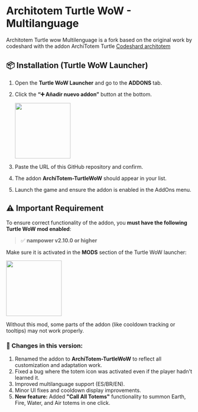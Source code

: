 # Architotem Turtle WoW - Multilanguage

Architotem Turtle wow Multilenguage is a fork based on the original work by codeshard with the addon ArchiTotem Turtle [Codeshard architotem](https://github.com/codeshard/ArchiTotem)




## 📦 Installation (Turtle WoW Launcher)

1. Open the **Turtle WoW Launcher** and go to the **ADDONS** tab.
2. Click the **“➕ Añadir nuevo addon”** button at the bottom.
   
   <img src="https://github.com/user-attachments/assets/c2ce427b-ddce-4c64-a1c5-a836c893934e" width="150" />


3. Paste the URL of this GitHub repository and confirm.
4. The addon **ArchiTotem-TurtleWoW** should appear in your list.
5. Launch the game and ensure the addon is enabled in the AddOns menu.


## ⚠️ Important Requirement

To ensure correct functionality of the addon, you **must have the following Turtle WoW mod enabled**:

> ✅ **nampower v2.10.0 or higher**

Make sure it is activated in the **MODS** section of the Turtle WoW launcher:

<img src="https://github.com/user-attachments/assets/3084902b-41cf-4548-9515-d93f4f615297" width="150" />

Without this mod, some parts of the addon (like cooldown tracking or tooltips) may not work properly.



### 🔧 Changes in this version:

1. Renamed the addon to **ArchiTotem-TurtleWoW** to reflect all customization and adaptation work.  
2. Fixed a bug where the totem icon was activated even if the player hadn't learned it.  
3. Improved multilanguage support (ES/BR/EN).  
4. Minor UI fixes and cooldown display improvements.  
5. **New feature:** Added **"Call All Totems"** functionality to summon Earth, Fire, Water, and Air totems in one click.

